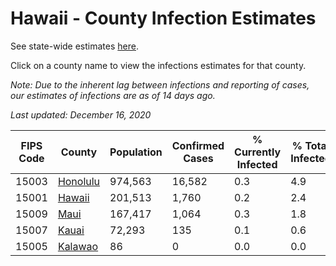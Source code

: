 # Hawaii - County Infection Estimates

See state-wide estimates [here](/infections/us-hi).

Click on a county name to view the infections estimates for that county.

*Note: Due to the inherent lag between infections and reporting of cases, our estimates of infections are as of 14 days ago.*

*Last updated: December 16, 2020*

|   FIPS Code |               County |   Population |   Confirmed Cases |   % Currently Infected |   % Total Infected |
|-------------|----------------------|--------------|-------------------|------------------------|--------------------|
|       15003 | [Honolulu](honolulu) |      974,563 |            16,582 |                    0.3 |                4.9 |
|       15001 |     [Hawaii](hawaii) |      201,513 |             1,760 |                    0.2 |                2.4 |
|       15009 |         [Maui](maui) |      167,417 |             1,064 |                    0.3 |                1.8 |
|       15007 |       [Kauai](kauai) |       72,293 |               135 |                    0.1 |                0.6 |
|       15005 |   [Kalawao](kalawao) |           86 |                 0 |                    0.0 |                0.0 |